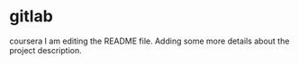 # gitlab
coursera
I am editing the README file. Adding some more details about the project description.
